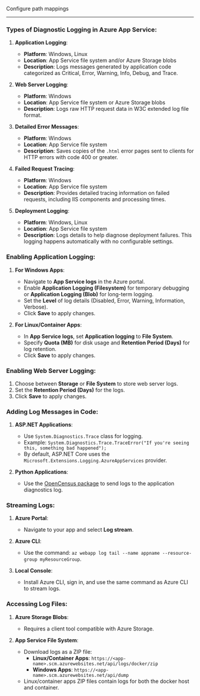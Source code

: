 Configure path mappings

---

### Types of Diagnostic Logging in Azure App Service:
1. **Application Logging**:
   - **Platform**: Windows, Linux
   - **Location**: App Service file system and/or Azure Storage blobs
   - **Description**: Logs messages generated by application code categorized as Critical, Error, Warning, Info, Debug, and Trace.
   
2. **Web Server Logging**:
   - **Platform**: Windows
   - **Location**: App Service file system or Azure Storage blobs
   - **Description**: Logs raw HTTP request data in W3C extended log file format.

3. **Detailed Error Messages**:
   - **Platform**: Windows
   - **Location**: App Service file system
   - **Description**: Saves copies of the `.html` error pages sent to clients for HTTP errors with code 400 or greater.

4. **Failed Request Tracing**:
   - **Platform**: Windows
   - **Location**: App Service file system
   - **Description**: Provides detailed tracing information on failed requests, including IIS components and processing times.

5. **Deployment Logging**:
   - **Platform**: Windows, Linux
   - **Location**: App Service file system
   - **Description**: Logs details to help diagnose deployment failures. This logging happens automatically with no configurable settings.

### Enabling Application Logging:
1. **For Windows Apps**:
   - Navigate to **App Service logs** in the Azure portal.
   - Enable **Application Logging (Filesystem)** for temporary debugging or **Application Logging (Blob)** for long-term logging.
   - Set the **Level** of log details (Disabled, Error, Warning, Information, Verbose).
   - Click **Save** to apply changes.

2. **For Linux/Container Apps**:
   - In **App Service logs**, set **Application logging** to **File System**.
   - Specify **Quota (MB)** for disk usage and **Retention Period (Days)** for log retention.
   - Click **Save** to apply changes.

### Enabling Web Server Logging:
1. Choose between **Storage** or **File System** to store web server logs.
2. Set the **Retention Period (Days)** for the logs.
3. Click **Save** to apply changes.

### Adding Log Messages in Code:
1. **ASP.NET Applications**:
   - Use `System.Diagnostics.Trace` class for logging.
   - Example: `System.Diagnostics.Trace.TraceError("If you're seeing this, something bad happened");`
   - By default, ASP.NET Core uses the `Microsoft.Extensions.Logging.AzureAppServices` provider.

2. **Python Applications**:
   - Use the [OpenCensus package](https://learn.microsoft.com/en-us/azure/azure-monitor/app/opencensus-python) to send logs to the application diagnostics log.

### Streaming Logs:
1. **Azure Portal**:
   - Navigate to your app and select **Log stream**.
   
2. **Azure CLI**:
   - Use the command: `az webapp log tail --name appname --resource-group myResourceGroup`.

3. **Local Console**:
   - Install Azure CLI, sign in, and use the same command as Azure CLI to stream logs.

### Accessing Log Files:
1. **Azure Storage Blobs**:
   - Requires a client tool compatible with Azure Storage.
   
2. **App Service File System**:
   - Download logs as a ZIP file:
     - **Linux/Container Apps**: `https://<app-name>.scm.azurewebsites.net/api/logs/docker/zip`
     - **Windows Apps**: `https://<app-name>.scm.azurewebsites.net/api/dump`
   - Linux/container apps ZIP files contain logs for both the docker host and container.